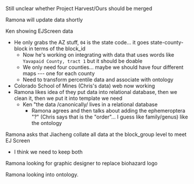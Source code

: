 Still unclear whether Project Harvest/Ours should be merged

Ramona will update data shortly

Ken showing EJScreen data

- He only grabs the AZ stuff, `04` is the state code... it goes state-county-block in terms of the block_id
  - Now he's working on integrating with data that uses words like `Yavapaid County, tract 1` but it should be doable
  - We only need four counties... maybe we should have four different maps --- one for each county
  - Need to transform percentile data and associate with ontology
- Colorado School of Mines (Chris's data) web now working
- Ramona likes idea of they put data into relational database, then we clean it, then we put it into template we need
  - Ken "the data /canonically/ lives in a relational database
    - Ramona agrees and then talks about adding the ephemeroptera "?" (Chris says that is the "order"... I guess like family/genus) like the ontology


Ramona asks that Jiacheng collate all data at the block_group level to meet EJ Screen

  - I think we need to keep both
  
Ramona looking for graphic designer to replace biohazard logo

Ramona looking into ontology.
